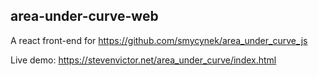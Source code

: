 ## area-under-curve-web

A react front-end for https://github.com/smycynek/area_under_curve_js

Live demo:
https://stevenvictor.net/area_under_curve/index.html
